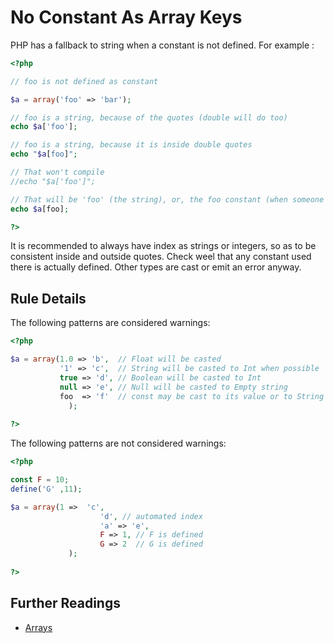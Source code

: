 <!-- PHP Manual -->
# No Constant As Array Keys

PHP has a fallback to string when a constant is not defined. For example : 

```php
<?php

// foo is not defined as constant 

$a = array('foo' => 'bar');

// foo is a string, because of the quotes (double will do too)
echo $a['foo'];

// foo is a string, because it is inside double quotes
echo "$a[foo]";

// That won't compile
//echo "$a['foo']";

// That will be 'foo' (the string), or, the foo constant (when someone defines it)
echo $a[foo];

?>
```
It is recommended to always have index as strings or integers, so as to be consistent inside and outside quotes. Check weel that any constant used there is actually defined. Other types are cast or emit an error anyway.

## Rule Details

The following patterns are considered warnings:

```php
<?php

$a = array(1.0 => 'b',  // Float will be casted
		   '1' => 'c',  // String will be casted to Int when possible
		   true => 'd', // Boolean will be casted to Int
		   null => 'e', // Null will be casted to Empty string
	  	   foo  => 'f'  // const may be cast to its value or to String
			 );
 
?>
```

The following patterns are not considered warnings:

```php
<?php

const F = 10;
define('G' ,11);

$a = array(1 =>  'c', 
				    'd', // automated index
		 		    'a' => 'e',
		 		    F => 1, // F is defined
		 		    G => 2  // G is defined
			 );
 
?>
```

<!--
### Options

## When Not To Use It
-->

## Further Readings
* [Arrays](http://php.net/manual/en/language.types.array.php)

